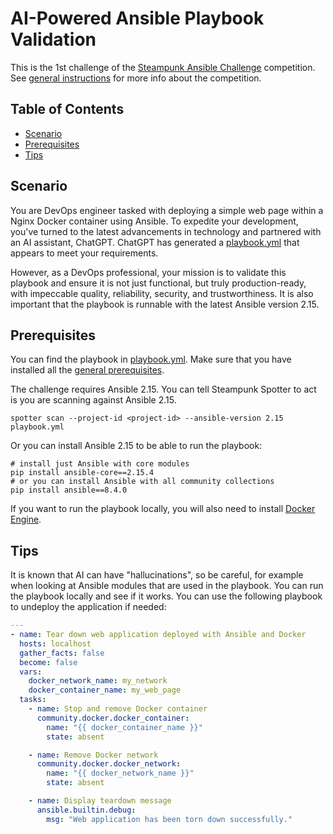 # AI-Powered Ansible Playbook Validation
This is the 1st challenge of the [Steampunk Ansible Challenge] competition.
See [general instructions](../README.md) for more info about the competition.

## Table of Contents
- [Scenario](#scenario)
- [Prerequisites](#prerequisites)
- [Tips](#tips)

## Scenario
You are DevOps engineer tasked with deploying a simple web page within a Nginx
Docker container using Ansible.
To expedite your development, you've turned to the latest advancements in
technology and partnered with an AI assistant, ChatGPT. 
ChatGPT has generated a [playbook.yml](playbook.yml) that appears to meet your
requirements.

However, as a DevOps professional, your mission is to validate this playbook
and ensure it is not just functional, but truly production-ready, with
impeccable quality, reliability, security, and trustworthiness.
It is also important that the playbook is runnable with the latest Ansible
version 2.15.

## Prerequisites
You can find the playbook in [playbook.yml](playbook.yml).
Make sure that you have installed all the
[general prerequisites](../README.md#prerequisites).

The challenge requires Ansible 2.15.
You can tell Steampunk Spotter to act is you are scanning against Ansible 2.15.

```shell
spotter scan --project-id <project-id> --ansible-version 2.15 playbook.yml
```

Or you can install Ansible 2.15 to be able to run the playbook:

```shell
# install just Ansible with core modules
pip install ansible-core==2.15.4
# or you can install Ansible with all community collections
pip install ansible==8.4.0
```

If you want to run the playbook locally, you will also need to install
[Docker Engine].

## Tips
It is known that AI can have "hallucinations", so be careful, for example when
looking at Ansible modules that are used in the playbook.
You can run the playbook locally and see if it works.
You can use the following playbook to undeploy the application if needed:

```yaml
---
- name: Tear down web application deployed with Ansible and Docker
  hosts: localhost
  gather_facts: false
  become: false
  vars:
    docker_network_name: my_network
    docker_container_name: my_web_page
  tasks:
    - name: Stop and remove Docker container
      community.docker.docker_container:
        name: "{{ docker_container_name }}"
        state: absent

    - name: Remove Docker network
      community.docker.docker_network:
        name: "{{ docker_network_name }}"
        state: absent

    - name: Display teardown message
      ansible.builtin.debug:
        msg: "Web application has been torn down successfully."
```

[Steampunk Ansible Challenge]: https://steampunk.si/ansible-challenge/
[Docker Engine]: https://docs.docker.com/engine/install/
